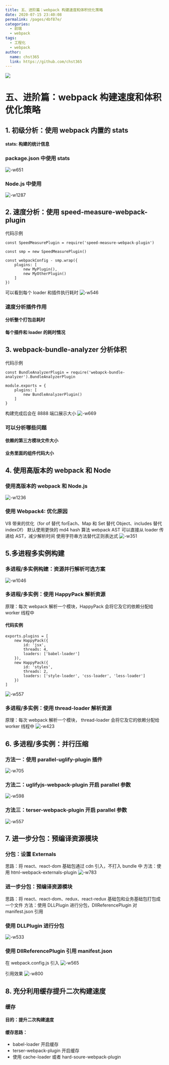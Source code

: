 ```yaml
---
title: 五、进阶篇：webpack 构建速度和体积优化策略
date: 2020-07-15 23:40:08
permalink: /pages/4bf87e/
categories: 
  - 前端
  - webpack
tags: 
  - 工程化
  - webpack
author: 
  name: chst365
  link: https://github.com/chst365
---
```

![](https://cdn.jsdelivr.net/gh/chst365/bolgImgs/imgs/topImgs/433.jpg)
# 五、进阶篇：webpack 构建速度和体积优化策略
## 1. 初级分析：使用 webpack 内置的 stats

#### stats: 构建的统计信息
### package.json 中使用 stats

![-w651](http://upload.smart-lzgz.cn/mweb/2020%2007%2019%2015951715362102%2015948278214224%20.jpg)

### Node.js 中使用
![-w1287](http://upload.smart-lzgz.cn/mweb/2020%2007%2019%2015951715362115%2015948279510261%20.jpg)

## 2. 速度分析：使用 speed-measure-webpack-plugin
代码示例

```
const SpeedMeasurePlugin = require('speed-measure-webpack-plugin')

const smp = new SpeedMeasurePlugin()

const webpackConfig - smp.wrap({
    plugins: [
        new MyPlugin(),
        new MyOtherPlugin()
    ]
})
```
可以看到每个 loader 和插件执行耗时
![-w546](http://upload.smart-lzgz.cn/mweb/2020%2007%2019%2015951715362126%2015951689612034%20.jpg)

### 速度分析插件作用
#### 分析整个打包总耗时
#### 每个插件和 loader 的耗时情况

## 3. webpack-bundle-analyzer 分析体积
代码示例

```
const BundleAnalyzerPlugin = require('webapck-bundle-analyzer').BundleAnalyzerPlugin

module.exports = {
    plugins: [
        new BundleAnalyzerPlugin()
    ]
}
```
构建完成后会在 8888 端口展示大小
![-w669](http://upload.smart-lzgz.cn/mweb/2020%2007%2019%2015951715362141%2015951703125738%20.jpg)

### 可以分析哪些问题
#### 依赖的第三方模块文件大小
#### 业务里面的组件代码大小

## 4. 使用高版本的 webpack 和 Node
### 使用高版本的 webpack 和 Node.js
![-w1236](media/15948276083485/15952573215784.jpg)

### 使用 Webpack4: 优化原因
V8 带来的优化（for of 替代 forEach、Map 和 Set 替代 Object、includes 替代 indexOf）
默认使用更快的 md4 hash 算法
webpack AST 可以直接从 loader 传递给 AST，减少解析时间
使用字符串方法替代正则表达式
![-w351](media/15948276083485/15952580339623.jpg)

## 5.多进程多实例构建
### 多进程/多实例构建：资源并行解析可选方案
![-w1046](media/15948276083485/15963614280857.jpg)

### 多进程/多实例：使用 HappyPack 解析资源
原理：每次 webpack 解析一个模块，HappyPack 会将它及它的依赖分配给 worker 线程中
#### 代码实例

```
exports.plugins = [
    new HappyPack({
        id: 'jsx',
        threads: 4,
        loaders: ['babel-loader']
    }),
    new HappyPack({
        id: 'styles',
        threads: 2,
        loaders: ['style-loader', 'css-loader', 'less-loader']
    })
]

```
![-w557](media/15948276083485/15963617670933.jpg)

### 多进程/多实例：使用 thread-loader 解析资源
原理：每次 webpack 解析一个模块， thread-loader 会将它及它的依赖分配给 worker 线程中
![-w423](media/15948276083485/15963620661300.jpg)

## 6. 多进程/多实例：并行压缩
### 方法一：使用 parallel-uglify-plugin 插件
![-w705](media/15948276083485/15963631053459.jpg)

### 方法二：uglifyjs-webpack-plugin 开启 parallel 参数
![-w598](media/15948276083485/15963631484565.jpg)

### 方法三：terser-webpack-plugin 开启 parallel 参数
![-w557](media/15948276083485/15963632255671.jpg)

## 7. 进一步分包：预编译资源模块
### 分包：设置 Externals 
思路：将 react、react-dom 基础包通过 cdn 引入，不打入 bundle 中
方法：使用 html-webpack-externals-plugin
![-w783](media/15948276083485/15963636390348.jpg)

### 进一步分包：预编译资源模块
思路：将 react、react-dom、redux、react-redux 基础包和业务基础包打包成一个文件
方法：使用 DLLPlugin 进行分包，DllReferencePlugin 对 manifest.json 引用
### 使用 DLLPlugin 进行分包
![-w533](media/15948276083485/15963640978232.jpg)

### 使用 DllReferencePlugin 引用 manifest.json 
在 webpack.config.js 引入
![-w565](media/15948276083485/15963642608636.jpg)

引用效果
![-w800](media/15948276083485/15963642809426.jpg)

## 8. 充分利用缓存提升二次构建速度
### 缓存
#### 目的：提升二次构建速度
#### 缓存思路：
* babel-loader 开启缓存
* terser-webpack-plugin 开启缓存
* 使用 cache-loader 或者 hard-soure-webpack-plugin 